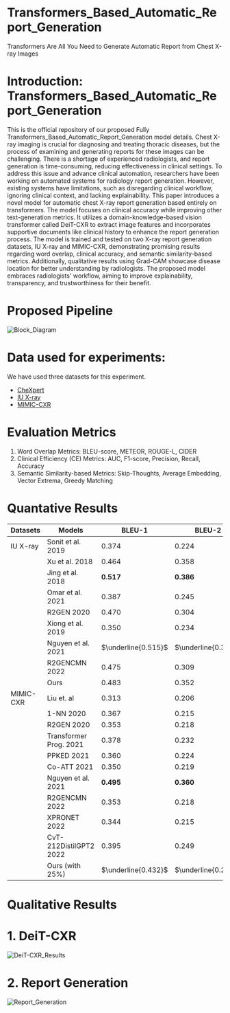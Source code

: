 # Transformers_Based_Automatic_Report_Generation
Transformers Are All You Need to Generate Automatic Report from Chest X-ray Images


# Introduction: Transformers_Based_Automatic_Report_Generation
This is the official repository of our proposed Fully Transformers_Based_Automatic_Report_Generation model details. Chest X-ray imaging is crucial for diagnosing and treating thoracic diseases, but the process of examining and generating reports for these images can be challenging. There is a shortage of experienced radiologists, and report generation is time-consuming, reducing effectiveness in clinical settings. To address this issue and advance clinical automation, researchers have been working on automated systems for radiology report generation. However, existing systems have limitations, such as disregarding clinical workflow, ignoring clinical context, and lacking explainability. This paper introduces a novel model for automatic chest X-ray report generation based entirely on transformers. The model focuses on clinical accuracy while improving other text-generation metrics. It utilizes a domain-knowledge-based vision transformer called DeiT-CXR to extract image features and incorporates supportive documents like clinical history to enhance the report generation process. The model is trained and tested on two X-ray report generation datasets, IU X-ray and MIMIC-CXR, demonstrating promising results regarding word overlap, clinical accuracy, and semantic similarity-based metrics. Additionally, qualitative results using Grad-CAM showcase disease location for better understanding by radiologists. The proposed model embraces radiologists' workflow, aiming to improve explainability, transparency, and trustworthiness for their benefit.

# Proposed Pipeline
![Block_Diagram](https://github.com/Chayaneee/Transformers_Based_Automatic_Report_Generation/assets/54748679/145254f7-1e4f-4b24-85e8-c0edf9e60a1b)


# Data used for experiments: 

We have used three datasets for this experiment.
  - [CheXpert](https://stanfordmlgroup.github.io/competitions/chexpert/)
  - [IU X-ray](https://openi.nlm.nih.gov/)
  - [MIMIC-CXR](https://physionet.org/content/mimiciii-demo/1.4/)

# Evaluation Metrics 
1. Word Overlap Metrics: BLEU-score, METEOR, ROUGE-L, CIDER
2. Clinical Efficiency (CE) Metrics: AUC, F1-score, Precision, Recall, Accuracy
3. Semantic Similarity-based Metrics: Skip-Thoughts, Average Embedding, Vector Extrema, Greedy Matching

# Quantative Results

| $\textbf{Datasets}$                     | $\textbf{Models}$                                           | $\textbf{BLEU-1}$         | $\textbf{BLEU-2}$          | $\textbf{BLEU-3}$         | $\textbf{BLEU-4}$         | $\textbf{METEOR}$     | $\textbf{ROUGE-L}$    | $\textbf{CIDER}$      |
|-------------------------------------|-----------------------------------------------------------|---------------------|----------------------|---------------------|---------------------|---------------------|---------------------|---------------------|
| IU X-ray  | Sonit et al. 2019                     | $0.374$             | $0.224$              | $0.152$             | $0.11$              | $0.164$             | $0.308$             | $0.360$             |
|                                     | Xu et al. 2018                    | $0.464$             | $0.358$              | $0.270$             | $0.195$             | $\textbf{0.274}$    | $0.366$             | $--$                |
|                                     | Jing et al. 2018           | $\textbf{0.517}$    | $\textbf{0.386}$     | $\textbf{0.306}$    | $\textbf{0.247}$    | $0.217$             | $\textbf{0.447}$    | $\underline{0.327}$ |
|                                     | Omar et al. 2021            | $0.387$             | $0.245$              | $0.166$             | $0.111$             | $0.164$             | $0.289$             | $0.257$             |
|                                    | R2GEN 2020                      | $0.470$             | $0.304$              | $0.219$             | $0.165$             | $0.187$             | $0.371$             | $--$                |
|                                   | Xiong et al. 2019              | $0.350$             | $0.234$              | $0.143$             | $0.096$             | $--$                | $--$                | $0.323$             |
|                                     | Nguyen et al. 2021             | $\underline{0.515}$ | $\underline{0.378}$ | $\underline{0.293}$ | $\underline{0.235}$ | $\underline{0.219}$ | $\underline{0.436}$ | $--$                |
|                                     | R2GENCMN 2022                        | $0.475$             | $0.309$              | $0.222$             | $0.170$             | $0.191$             | $0.375$             | $--$                |
|                                     | Ours                                                      | $0.483$             | $0.352$              | $0.273$             | $0.219$             | $0.208$             | $0.418$             | $\textbf{0.536}$    |
| MIMIC-CXR | Liu et. al                       | 0.313               | 0.206                | 0.146               | 0.103               | --                  | 0.306               | --                  |
|                                   | 1-NN 2020                       | 0.367               | 0.215                | 0.138               | 0.095               | 0.139               | 0.228               | --                  |
|                                 | R2GEN 2020                      | 0.353               | 0.218                | 0.145               | 0.103               | 0.142               | 0.277               | --                  |
|                                     | Transformer Prog. 2021 | 0.378               | 0.232                | 0.154               | 0.107               | 0.145               | 0.272               | --                  |
|                                   | PPKED 2021                        | 0.360               | 0.224                | 0.149               | 0.106               | 0.149               | 0.284               | --                  |
|                                     | Co-ATT 2021             | 0.350               | 0.219                | 0.152               | 0.109               | 0.151               | 0.283               | --                  |
|                                     | Nguyen et al. 2021             | $\textbf{0.495}$      | $\textbf{0.360}$       | $\textbf{0.278}$      | $\textbf{0.224}$      | $\textbf{0.222}$      | $\textbf{0.390}$      | --                  |
|                                     | R2GENCMN 2022                         | 0.353               | 0.218                | 0.148               | 0.106               | 0.142               | 0.278               | --                  |
|                                     | XPRONET 2022                         | 0.344               | 0.215                | 0.146               | 0.105               | 0.138               | 0.279               | --                  |
|                                     | CvT-212DistilGPT2 2022        | 0.395               | 0.249                | 0.172               | 0.127               | 0.155               | 0.288               | $\textbf{0.379}$      |
|                                     | Ours (with $25\%$)                                        | $\underline{0.432}$   | $\underline{0.296}$   | $\underline{0.218}$   | $\underline{0.167}$   | $\underline{0.181}$   | $\underline{0.336}$   | $\underline{0.272}$   |




# Qualitative Results
# 1. DeiT-CXR 
![DeiT-CXR_Results](https://github.com/Chayaneee/Transformers_Based_Automatic_Report_Generation/assets/54748679/4fcb6510-92b9-4534-8328-3943d55de7c4)

# 2. Report Generation
![Report_Generation](https://github.com/Chayaneee/Transformers_Based_Automatic_Report_Generation/assets/54748679/c2a6ccf4-c0f4-4d55-85d0-1034269eeb47)

